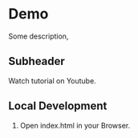 # Demo

Some description,

## Subheader

Watch tutorial on Youtube.

## Local Development

1. Open index.html in your Browser.

